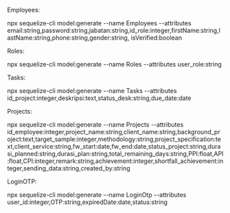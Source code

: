 Employees:

npx sequelize-cli model:generate --name Employees --attributes email:string,password:string,jabatan:string,id_role:integer,firstName:string,lastName:string,phone:string,gender:string, isVerified:boolean

Roles:

npx sequelize-cli model:generate --name Roles --attributes user_role:string

Tasks:

npx sequelize-cli model:generate --name Tasks --attributes id_project:integer,deskripsi:text,status_desk:string,due_date:date

Projects:

npx sequelize-cli model:generate --name Projects --attributes id_employee:integer,project_name:string,client_name:string,background_project:text,target_sample:integer,methodology:string,project_specification:text,client_service:string,fw_start:date,fw_end:date,status_project:string,durasi_planned:string,durasi_plan:string,total_remaining_days:string,PPI:float,API:float,CPI:integer,remark:string,achievement:integer,shortfall_achievement:integer,sending_data:string,created_by:string

LoginOTP:

npx sequelize-cli model:generate --name LoginOtp --attributes user_id:integer,OTP:string,expiredDate:date,status:string
